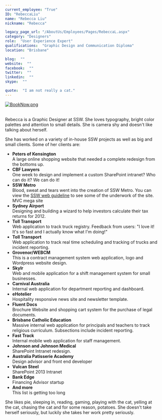 ```yaml
---
current_employee: "True"
ID: "RebeccaLiu"
name: "Rebecca Liu"
nickname: "Rebecca"

legacy_page_url: "/AboutUs/Employees/Pages/RebeccaL.aspx"
category: "Designers"
role:  "User Experience Expert"
qualifications:  "Graphic Design and Communication Diploma"
location: "Brisbane"

blog:  ""
website:  ""
facebook:  ""
twitter:  ""
linkedin:  ""
skype:  ""

quote:  "I am not really a cat."
---
```


​​​​[![BookNow.png](/AboutUs/Employees/PublishingImages/BookNow.png)](http://veethere.com/With/RebeccaLiu)​​​​​<span style="line-height:18px;">​​  
</span>​

​​​​Rebecca is a Graphic Designer at SSW. She loves typography, bright color palettes and attention to small details. She is camera shy and doesn't like talking about herself.

She has worked on a variety of in-house SSW projects as well as big and small clients. Some of her clients are:

*   **Peters of Kensington**  
A large online shopping website that needed a complete redesign from the bottoms up.
*   **CBF Lawyers**  
One week to design and implement a custom SharePoint intranet? Who can do it? We can do it!
*   **SSW Metro**  
Blood, sweat and tears went into the creation of SSW Metro. You can view the 
      [SSW web guideline](http://www.ssw.com.au/ssw/consulting/typographyguide.aspx) to see some of the underwork of the site. MVC mega site
*   **Sydney Airport**  
Designing and building a wizard to help investors calculate their tax returns for 2012.
*   **Toll Transport**  
 Web application to track truck registry. Feedback from users: "I love it! It's so fast and I actually know what I'm doing!"
*   **Toll Transport**  
Web application to track real time scheduling and tracking of trucks and incident reporting.
*   **Grovenor/WEBCM**  
This is a contract management system web application, logo and Wordpress website design.
*   **Skylr**  
Web and mobile application for a shift management system for small businesses.
*   **Carnival Australia**  
Internal web application for department reporting and dashboard.
*   **eHotelier**  
Hospitality responsive news site and newsletter template.
*   **Fluent Docs**  
Brochure Website and shopping cart system for the purchase of legal documents.
*   **Brisbane Catholic Education**  
Massive internal web application for principals and teachers to track religious curriculum. Subsections include incident reporting.
*   **Fast Track**  
Internal mobile web application for staff management.
*   **Johnson and Johnson Medical**  
SharePoint Intranet redesign.
*   **Australia Patisserie Academy**  
Design advisor and front end developer
*   **Vulcan Steel**  
SharePoint 2013 Intranet
*   **Bank Edge**  
Financing Advisor startup
*   **And more**  
This list is getting too long

She likes pie, sleeping in, reading, gaming, playing with the cat, yelling at the cat, chasing the cat and for some reason, potatoes. She doesn't take herself seriously, but luckily she takes her work pretty seriously.  